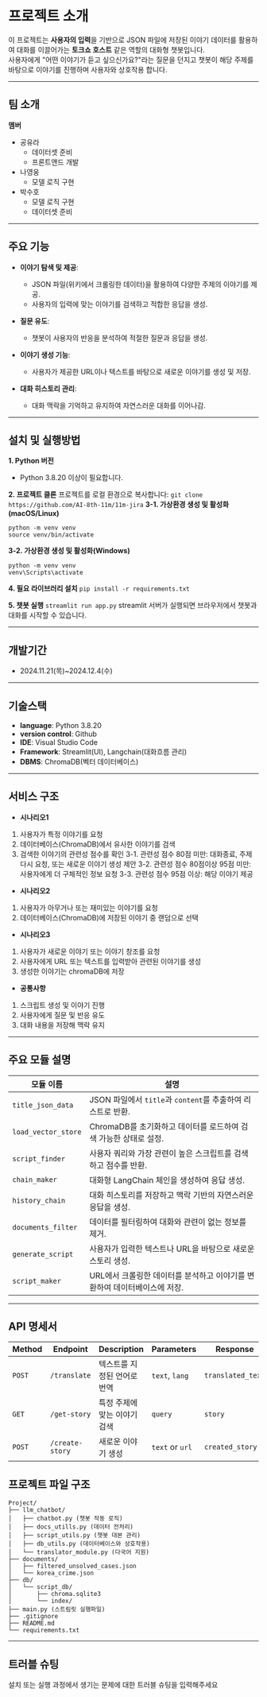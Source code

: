 # 프로젝트 소개

이 프로젝트는 **사용자의 입력**을 기반으로 JSON 파일에 저장된 이야기 데이터를 활용하여 대화를 이끌어가는 **토크쇼 호스트** 같은 역할의 대화형 챗봇입니다.  
사용자에게 "어떤 이야기가 듣고 싶으신가요?"라는 질문을 던지고 챗봇이 해당 주제를 바탕으로 이야기를 진행하며 사용자와 상호작용 합니다.

---
## 팀 소개
**멤버**
- 공유라
    - 데이터셋 준비
    - 프론트앤드 개발
- 나영웅
    - 모델 로직 구현 
- 박수호
    - 모델 로직 구현
    - 데이터셋 준비
---
## 주요 기능

- **이야기 탐색 및 제공**:
  - JSON 파일(위키에서 크롤링한 데이터)을 활용하여 다양한 주제의 이야기를 제공.
  - 사용자의 입력에 맞는 이야기를 검색하고 적합한 응답을 생성.

- **질문 유도**:
  - 챗봇이 사용자의 반응을 분석하여 적절한 질문과 응답을 생성.

- **이야기 생성 기능**:
  - 사용자가 제공한 URL이나 텍스트를 바탕으로 새로운 이야기를 생성 및 저장.

- **대화 히스토리 관리**:
  - 대화 맥락을 기억하고 유지하여 자연스러운 대화를 이어나감.

---

## 설치 및 실행방법

**1. Python 버전**
- Python 3.8.20 이상이 필요합니다.

**2. 프로젝트 클론**
프로젝트를 로컬 환경으로 복사합니다:
`
git clone https://github.com/AI-8th-11m/11m-jira
`
**3-1. 가상환경 생성 및 활성화(macOS/Linux)**
```
python -m venv venv
source venv/bin/activate
```

**3-2. 가상환경 생성 및 활성화(Windows)**
```
python -m venv venv
venv\Scripts\activate
```

**4. 필요 라이브러리 설치**
`
pip install -r requirements.txt
`

**5. 챗봇 실행**
`
streamlit run app.py
`
streamlit 서버가 실행되면 브라우저에서 챗봇과 대화를 시작할 수 있습니다.

---

## 개발기간
- 2024.11.21(목)~2024.12.4(수)

---
## 기술스택
- **language**: Python 3.8.20
- **version control**: Github
- **IDE**: Visual Studio Code
- **Framework**: Streamlit(UI), Langchain(대화흐름 관리)
- **DBMS**: ChromaDB(벡터 데이터베이스)
---
## 서비스 구조
- **시나리오1**
1. 사용자가 특정 이야기를 요청
2. 데이터베이스(ChromaDB)에서 유사한 이야기를 검색
3. 검색한 이야기의 관련성 점수를 확인
  3-1. 관련성 점수 80점 미만: 대화종료, 주제 다시 요청, 또는 새로운 이야기 생성 제안
  3-2. 관련성 점수 80점이상 95점 미만: 사용자에게 더 구체적인 정보 요청
  3-3. 관련성 점수 95점 이상: 해당 이야기 제공

- **시나리오2**
1. 사용자가 아무거나 또는 재미있는 이야기를 요청
2. 데이터베이스(ChromaDB)에 저장된 이야기 중 랜덤으로 선택

- **시나리오3**
1. 사용자가 새로운 이야기 또는 이야기 창조를 요청
2. 사용자에게 URL 또는 텍스트를 입력받아 관련된 이야기를 생성
3. 생성한 이야기는 chromaDB에 저장 

- **공통사항**
1. 스크립트 생성 및 이야기 진행
2. 사용자에게 질문 및 반응 유도
3. 대화 내용을 저장해 맥락 유지

---
## 주요 모듈 설명

| **모듈 이름**       | **설명**                                                                 |
|---------------------|-------------------------------------------------------------------------|
| `title_json_data`   | JSON 파일에서 `title`과 `content`를 추출하여 리스트로 반환.              |
| `load_vector_store` | ChromaDB를 초기화하고 데이터를 로드하여 검색 가능한 상태로 설정.         |
| `script_finder`     | 사용자 쿼리와 가장 관련이 높은 스크립트를 검색하고 점수를 반환.          |
| `chain_maker`       | 대화형 LangChain 체인을 생성하여 응답 생성.                              |
| `history_chain`     | 대화 히스토리를 저장하고 맥락 기반의 자연스러운 응답을 생성.            |
| `documents_filter`  | 데이터를 필터링하여 대화와 관련이 없는 정보를 제거.                     |
| `generate_script`   | 사용자가 입력한 텍스트나 URL을 바탕으로 새로운 스토리 생성.              |
| `script_maker`      | URL에서 크롤링한 데이터를 분석하고 이야기를 변환하여 데이터베이스에 저장. |

---
## API 명세서
| **Method** | **Endpoint**     | **Description**               | **Parameters**       | **Response**       |
|------------|------------------|-------------------------------|----------------------|--------------------|
| `POST`     | `/translate`     | 텍스트를 지정된 언어로 번역       | `text`, `lang`       | `translated_text`  |
| `GET`      | `/get-story`     | 특정 주제에 맞는 이야기 검색      | `query`              | `story`            |
| `POST`     | `/create-story`  | 새로운 이야기 생성              | `text` or `url`      | `created_story`    |

## 프로젝트 파일 구조
```
Project/
├── llm_chatbot/
│   ├── chatbot.py (챗봇 작동 로직)
│   ├── docs_utills.py (데이터 전처리)
│   ├── script_utils.py (챗봇 대본 관리)
│   ├── db_utils.py (데이터베이스와 상호작용)
│   └── translator_module.py (다국어 지원)
├── documents/
│   ├── filtered_unsolved_cases.json
│   └── korea_crime.json
├── db/
│   └── script_db/
│       ├── chroma.sqlite3
│       └── index/
├── main.py (스트림릿 실행파일)
├── .gitignore
├── README.md
└── requirements.txt
```
---

## 트러블 슈팅
설치 또는 실행 과정에서 생기는 문제에 대한 트러블 슈팅을 입력해주세요